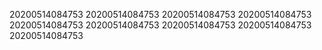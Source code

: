 20200514084753
20200514084753
20200514084753
20200514084753
20200514084753
20200514084753
20200514084753
20200514084753
20200514084753
